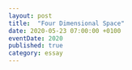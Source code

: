 ```yaml
---
layout: post
title:  "Four Dimensional Space"
date: 2020-05-23 07:00:00 +0100
eventDate: 2020
published: true
category: essay
---
```



